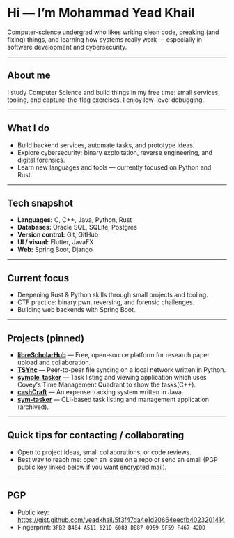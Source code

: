 
# Hi — I’m Mohammad Yead Khail

Computer-science undergrad who likes writing clean code, breaking (and fixing) things, and learning how systems really work — especially in software development and cybersecurity.

---

## About me

I study Computer Science and build things in my free time: small services, tooling, and capture-the-flag exercises. I enjoy low-level debugging.

---

## What I do

- Build backend services, automate tasks, and prototype ideas.  
- Explore cybersecurity: binary exploitation, reverse engineering, and digital forensics.  
- Learn new languages and tools — currently focused on Python and Rust.

---

## Tech snapshot

- **Languages:** C, C++, Java, Python, Rust  
- **Databases:** Oracle SQL, SQLite, Postgres  
- **Version control:** Git, GitHub  
- **UI / visual:** Flutter, JavaFX  
- **Web:** Spring Boot, Django

---

## Current focus

- Deepening Rust & Python skills through small projects and tooling.  
- CTF practice: binary pwn, reversing, and forensic challenges.  
- Building web backends with Spring Boot.

---

## Projects (pinned)

- **[libreScholarHub](https://github.com/yeadkhail/libreScholarHub)** — Free, open-source platform for research paper upload and collaboration.  
- **[TSYnc](https://github.com/yeadkhail/TSYnc)** — Peer-to-peer file syncing on a local network written in Python.  
- **[symple_tasker](https://github.com/yeadkhail/symple_tasker)** — Task listing and viewing application which uses Covey's Time Management Quadrant to show the tasks(C++).  
- **[cashCraft](https://github.com/yeadkhail/cashCraft)** — An expense tracking system written in Java.  
- **[sym-tasker](https://github.com/yeadkhail/sym-tasker)** — CLI-based task listing and management application (archived).


---

## Quick tips for contacting / collaborating

- Open to project ideas, small collaborations, or code reviews.  
- Best way to reach me: open an issue on a repo or send an email (PGP public key linked below if you want encrypted mail).

---

## PGP

- Public key: https://gist.github.com/yeadkhail/5f3f47da4e1d20664eecfb4023201414  
- Fingerprint: `3FB2 B484 A511 621D 6083 DE87 0959 9F59 F467 42DD`
